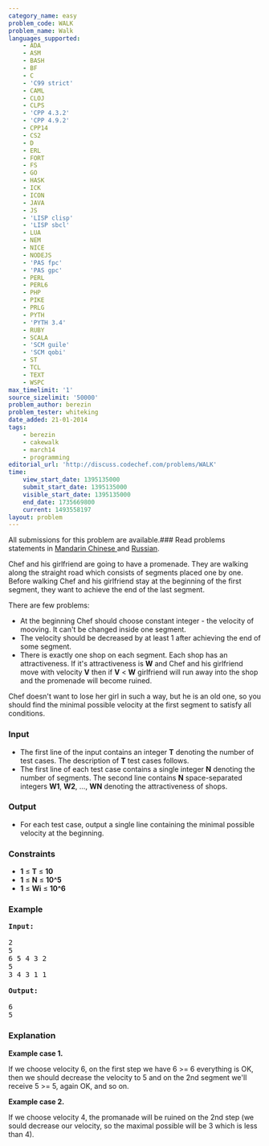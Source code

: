 ```yaml
---
category_name: easy
problem_code: WALK
problem_name: Walk
languages_supported:
    - ADA
    - ASM
    - BASH
    - BF
    - C
    - 'C99 strict'
    - CAML
    - CLOJ
    - CLPS
    - 'CPP 4.3.2'
    - 'CPP 4.9.2'
    - CPP14
    - CS2
    - D
    - ERL
    - FORT
    - FS
    - GO
    - HASK
    - ICK
    - ICON
    - JAVA
    - JS
    - 'LISP clisp'
    - 'LISP sbcl'
    - LUA
    - NEM
    - NICE
    - NODEJS
    - 'PAS fpc'
    - 'PAS gpc'
    - PERL
    - PERL6
    - PHP
    - PIKE
    - PRLG
    - PYTH
    - 'PYTH 3.4'
    - RUBY
    - SCALA
    - 'SCM guile'
    - 'SCM qobi'
    - ST
    - TCL
    - TEXT
    - WSPC
max_timelimit: '1'
source_sizelimit: '50000'
problem_author: berezin
problem_tester: whiteking
date_added: 21-01-2014
tags:
    - berezin
    - cakewalk
    - march14
    - programming
editorial_url: 'http://discuss.codechef.com/problems/WALK'
time:
    view_start_date: 1395135000
    submit_start_date: 1395135000
    visible_start_date: 1395135000
    end_date: 1735669800
    current: 1493558197
layout: problem
---
```

All submissions for this problem are available.###  Read problems statements in [Mandarin Chinese ](http://www.codechef.com/download/translated/MARCH14/mandarin/WALK.pdf) and [Russian](http://www.codechef.com/download/translated/MARCH14/russian/WALK.pdf).

Chef and his girlfriend are going to have a promenade. They are walking along the straight road which consists of segments placed one by one. Before walking Chef and his girlfriend stay at the beginning of the first segment, they want to achieve the end of the last segment.

There are few problems:

- At the beginning Chef should choose constant integer - the velocity of mooving. It can't be changed inside one segment.
- The velocity should be decreased by at least 1 after achieving the end of some segment.
- There is exactly one shop on each segment. Each shop has an attractiveness. If it's attractiveness is **W** and Chef and his girlfriend move with velocity **V** then if **V** &lt; **W** girlfriend will run away into the shop and the promenade will become ruined.

 Chef doesn't want to lose her girl in such a way, but he is an old one, so you should find the minimal possible velocity at the first segment to satisfy all conditions.

### Input

- The first line of the input contains an integer **T** denoting the number of test cases. The description of **T** test cases follows.
- The first line of each test case contains a single integer **N** denoting the number of segments. The second line contains **N** space-separated integers **W1**, **W2**, ..., **WN** denoting the attractiveness of shops.

### Output

- For each test case, output a single line containing the minimal possible velocity at the beginning.

### Constraints

- **1** ≤ **T** ≤ **10**
- **1** ≤ **N** ≤ **10^5**
- **1** ≤ **Wi** ≤ **10^6**

### Example

<pre><b>Input:</b>

2
5
6 5 4 3 2
5
3 4 3 1 1

<b>Output:</b>

6
5
</pre>
### Explanation

**Example case 1.**

 If we choose velocity 6, on the first step we have 6 &gt;= 6 everything is OK, then we should decrease the velocity to 5 and on the 2nd segment we'll receive 5 &gt;= 5, again OK, and so on.

**Example case 2.**

 If we choose velocity 4, the promanade will be ruined on the 2nd step (we sould decrease our velocity, so the maximal possible will be 3 which is less than 4).
